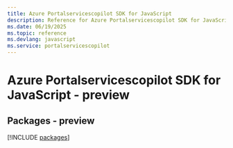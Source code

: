 ```yaml
---
title: Azure Portalservicescopilot SDK for JavaScript
description: Reference for Azure Portalservicescopilot SDK for JavaScript
ms.date: 06/19/2025
ms.topic: reference
ms.devlang: javascript
ms.service: portalservicescopilot
---
```

# Azure Portalservicescopilot SDK for JavaScript - preview
## Packages - preview
[!INCLUDE [packages](portalservicescopilot-index.md)]